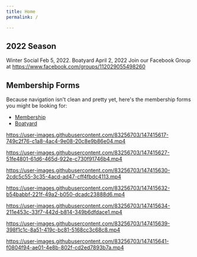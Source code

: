 ```yaml
---
title: Home
permalink: /

---
```

## 2022 Season 
Winter Social Feb 5, 2022.
Boatyard April 2, 2022
Join our Facebook Group at https://www.facebook.com/groups/112029055498260 

## Membership Forms
Because navigation isn't clean and pretty yet, here's the membership forms you might be looking for:
- [Membership](/assets/misc-files/CCSA-Membership-2021.pdf)
- [Boatyard](/assets/misc-files/CCSA-Boatyard-2021.pdf)




https://user-images.githubusercontent.com/83256703/147415617-749c2f76-c1a8-4ac4-9e08-20c8e9b86e04.mp4



https://user-images.githubusercontent.com/83256703/147415627-51fe4801-61d6-465d-922e-c730f91746b4.mp4



https://user-images.githubusercontent.com/83256703/147415630-2cdc5c55-3c35-4acd-ad47-cff4fbdc4113.mp4



https://user-images.githubusercontent.com/83256703/147415632-b54babbf-221f-49a2-b050-dcadc23888d6.mp4



https://user-images.githubusercontent.com/83256703/147415634-211e453c-33f7-442d-b814-349b6dfdace1.mp4



https://user-images.githubusercontent.com/83256703/147415639-398f1c1c-8a51-419c-bc81-5168cc3c68c8.mp4



https://user-images.githubusercontent.com/83256703/147415641-f0804f94-ae01-4e8b-802f-cd2ed7893b7a.mp4

